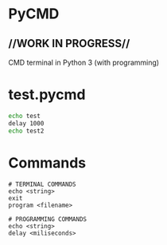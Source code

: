 # PyCMD

## //WORK IN PROGRESS//

CMD terminal in Python 3 (with programming)

# test.pycmd

```cmd
echo test
delay 1000
echo test2
```

# Commands

```
# TERMINAL COMMANDS
echo <string>
exit
program <filename>

# PROGRAMMING COMMANDS
echo <string>
delay <miliseconds>
```

